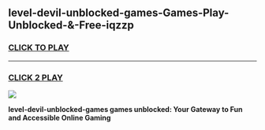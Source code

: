 
## level-devil-unblocked-games-Games-Play-Unblocked-&-Free-iqzzp
<h3>
<a href="https://premium76.site?title=level-devil-unblocked-games&ref=24A">CLICK TO PLAY</a></h3>
<hr>

<h3>
<a href="https://premium76.site?title=level-devil-unblocked-games&ref=24A">CLICK 2 PLAY</a>
  
</h3>

<a href="https://premium76.site?title=level-devil-unblocked-games&ref=24A"><img src="https://clearcache.store/games.png"></a>


**level-devil-unblocked-games games unblocked: Your Gateway to Fun and Accessible Online Gaming**
